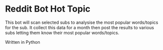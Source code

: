 # Reddit Bot Hot Topic
This bot will scan selected subs to analysise the most popular words/topics for the sub. It collect this data for a month then post the results to various subs letting them know their most popular words/topics.

Written in Python